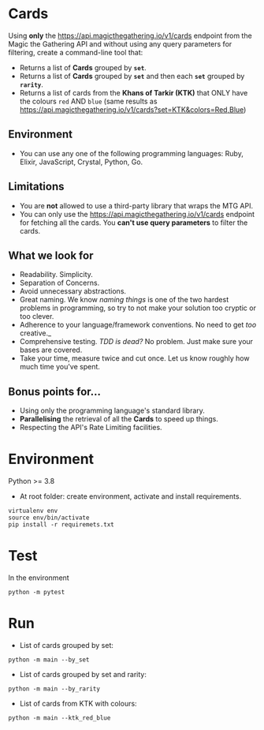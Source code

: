 # Cards

Using **only** the https://api.magicthegathering.io/v1/cards endpoint from the Magic the Gathering API and without using any query parameters for filtering, create a command-line tool that:

* Returns a list of **Cards** grouped by **`set`**.
* Returns a list of **Cards** grouped by **`set`** and then each **`set`** grouped by **`rarity`**.
* Returns a list of cards from the  **Khans of Tarkir (KTK)** that ONLY have the colours `red` AND `blue` (same results as https://api.magicthegathering.io/v1/cards?set=KTK&colors=Red,Blue)

## Environment

* You can use any one of the following programming languages: Ruby, Elixir, JavaScript, Crystal, Python, Go.

## Limitations

* You are **not** allowed to use a third-party library that wraps the MTG API.
* You can only use the https://api.magicthegathering.io/v1/cards endpoint for fetching all the cards. You **can't use query parameters** to filter the cards.

## What we look for

* Readability. Simplicity.
* Separation of Concerns.
* Avoid unnecessary abstractions.
* Great naming. We know _naming things_ is one of the two hardest problems in programming, so try to not make your solution too cryptic or too clever.
* Adherence to your language/framework conventions. No need to get _too_ creative._
* Comprehensive testing. _TDD is dead?_ No problem. Just make sure your bases are covered.
* Take your time, measure twice and cut once. Let us know roughly how much time you've spent.

## Bonus points for...

* Using only the programming language's standard library.
* **Parallelising** the retrieval of all the **Cards**  to speed up things.
* Respecting the API's Rate Limiting facilities.


# Environment
Python >= 3.8
* At root folder: create environment, activate and install requirements.
```shell script
virtualenv env
source env/bin/activate
pip install -r requiremets.txt
```

# Test
In the environment
```shell script
python -m pytest
```

# Run
* List of cards grouped by set:
```shell script
python -m main --by_set
```

* List of cards grouped by set and rarity:
```shell script
python -m main --by_rarity
```

* List of cards from KTK with colours:
```shell script
python -m main --ktk_red_blue
```
